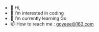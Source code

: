 - 👋 Hi, 
- 👀 I’m interested in coding
- 🌱 I’m currently learning Go
- 📫 How to reach me : goyeee@163.com

